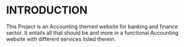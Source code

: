 # INTRODUCTION

This Project is an Accounting themed website for banking and finance sector. It entails all that should be and more in a functional Accounting website with different services listed therein.
